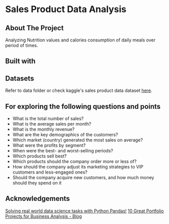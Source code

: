 # Sales Product Data Analysis

## About The Project
Analyzing Nutrition values and calories consumption of daily meals over period of times.

## Built with


## Datasets

Refer to data folder or check kaggle's sales product data dataset [here](https://www.kaggle.com/datasets/knightbearr/sales-product-data).


## For exploring the following questions and points

- What is the total number of sales?
-  What is the average sales per month? 
- What is the monthly revenue?
- What are the key demographics of the customers?
- Which market (country) generated the most sales on average?
- What were the profits by segment?
- When were the best- and worst-selling periods?
- Which products sell best? 
- Which products should the company order more or less of?
- How should the company adjust its marketing strategies to VIP customers and less-engaged ones?
- Should the company acquire new customers, and how much money should they spend on it

## Acknowledgements
[Solving real world data science tasks with Python Pandas!](https://youtu.be/eMOA1pPVUc4)
[10 Great Portfolio Projects for Business Analysis - Blog](https://www.dataquest.io/blog/10-great-portfolio-projects-for-business-analysis/)